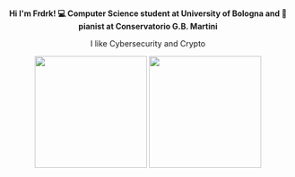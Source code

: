 <p align="center"><b>Hi I'm Frdrk! 💻 Computer Science student at University of Bologna and 🎹 pianist at Conservatorio G.B. Martini</b></p>
<p align="center">I like Cybersecurity and Crypto</p>

<p align="center" href="https://github.com/federicoaugelli/github-readme-stats">
  <img height=200 src="https://github-readme-stats.vercel.app/api/top-langs/?username=federicoaugelli&hide_progress=true&langs_count=10&theme=tokyonight" />

  <img height=200 src="https://github-readme-stats.vercel.app/api?username=federicoaugelli&show_icons=true&theme=tokyonight" />
</p>


